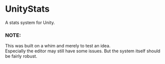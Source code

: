 # UnityStats
A stats system for Unity.

### NOTE:
This was built on a whim and merely to test an idea. \
Especially the editor may still have some issues. But the system itself should be fairly robust.

